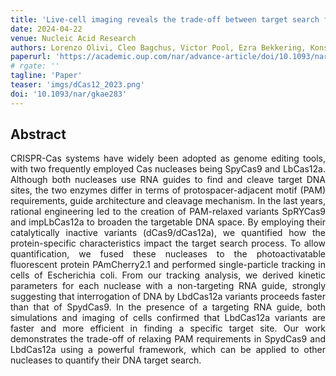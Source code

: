 ```yaml
---
title: 'Live-cell imaging reveals the trade-off between target search flexibility and efficiency for Cas9 and Cas12a'
date: 2024-04-22
venue: Nucleic Acid Research
authors: Lorenzo Olivi, Cleo Bagchus, Victor Pool, Ezra Bekkering, Konstantin Speckner, Hidde Offerhaus, Wen Y Wu, Martin Depken, Koen J.A. Martens, John van der Oost, Raymond H.J. Staals, Johannes Hohlbein'
paperurl: 'https://academic.oup.com/nar/advance-article/doi/10.1093/nar/gkae283/7655788'
# rgate: ''
tagline: 'Paper'
teaser: 'imgs/dCas12_2023.png'
doi: '10.1093/nar/gkae283'
---
```


<h2> Abstract </h2>
<p align= "justify">
CRISPR-Cas systems have widely been adopted as genome editing tools, with two frequently employed Cas nucleases being SpyCas9 and LbCas12a. Although both nucleases use RNA guides to find and cleave target DNA sites, the two enzymes differ in terms of protospacer-adjacent motif (PAM) requirements, guide architecture and cleavage mechanism. In the last years, rational engineering led to the creation of PAM-relaxed variants SpRYCas9 and impLbCas12a to broaden the targetable DNA space. By employing their catalytically inactive variants (dCas9/dCas12a), we quantified how the protein-specific characteristics impact the target search process. To allow quantification, we fused these nucleases to the photoactivatable fluorescent protein PAmCherry2.1 and performed single-particle tracking in cells of Escherichia coli. From our tracking analysis, we derived kinetic parameters for each nuclease with a non-targeting RNA guide, strongly suggesting that interrogation of DNA by LbdCas12a variants proceeds faster than that of SpydCas9. In the presence of a targeting RNA guide, both simulations and imaging of cells confirmed that LbdCas12a variants are faster and more efficient in finding a specific target site. Our work demonstrates the trade-off of relaxing PAM requirements in SpydCas9 and LbdCas12a using a powerful framework, which can be applied to other nucleases to quantify their DNA target search.